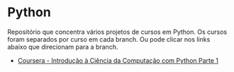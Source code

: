 # Python
Repositório que concentra vários projetos de cursos em Python.
Os cursos foram separados por curso em cada branch. Ou pode clicar nos links abaixo que direcionam para a branch.

* [Coursera - Introdução à Ciência da Computação com Python Parte 1](https://github.com/rafaelpeinado/python/tree/coursera/introducao-ciencia-computacao-python-parte-i)
